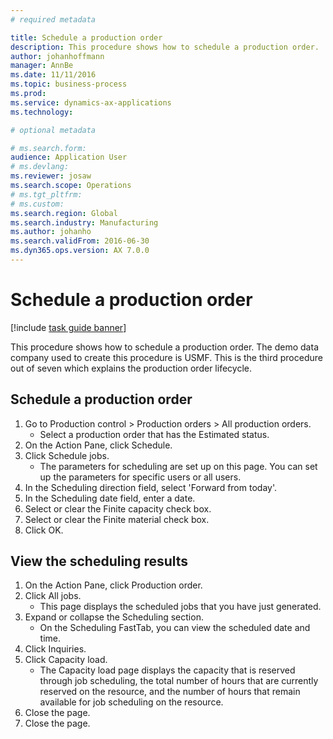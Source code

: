 ```yaml
---
# required metadata

title: Schedule a production order
description: This procedure shows how to schedule a production order.
author: johanhoffmann
manager: AnnBe
ms.date: 11/11/2016
ms.topic: business-process
ms.prod:  
ms.service: dynamics-ax-applications
ms.technology:  

# optional metadata

# ms.search.form:   
audience: Application User
# ms.devlang:  
ms.reviewer: josaw
ms.search.scope: Operations
# ms.tgt_pltfrm:  
# ms.custom:  
ms.search.region: Global
ms.search.industry: Manufacturing
ms.author: johanho
ms.search.validFrom: 2016-06-30
ms.dyn365.ops.version: AX 7.0.0
---
```

# Schedule a production order

[!include [task guide banner](../../includes/task-guide-banner.md)]

This procedure shows how to schedule a production order. The demo data company used to create this procedure is USMF. This is the third procedure out of seven which explains the production order lifecycle.


## Schedule a production order
1. Go to Production control > Production orders > All production orders.
    * Select a production order that has the Estimated status.  
2. On the Action Pane, click Schedule.
3. Click Schedule jobs.
    * The parameters for scheduling are set up on this page. You can set up the parameters for specific users or all users.  
4. In the Scheduling direction field, select 'Forward from today'.
5. In the Scheduling date field, enter a date.
6. Select or clear the Finite capacity check box.
7. Select or clear the Finite material check box.
8. Click OK.

## View the scheduling results
1. On the Action Pane, click Production order.
2. Click All jobs.
    * This page displays the scheduled jobs that you have just generated.  
3. Expand or collapse the Scheduling section.
    * On the Scheduling FastTab, you can view the scheduled date and time.  
4. Click Inquiries.
5. Click Capacity load.
    * The Capacity load page displays the capacity that is reserved through job scheduling, the total number of hours that are currently reserved on the resource, and the number of hours that remain available for job scheduling on the resource.  
6. Close the page.
7. Close the page.
